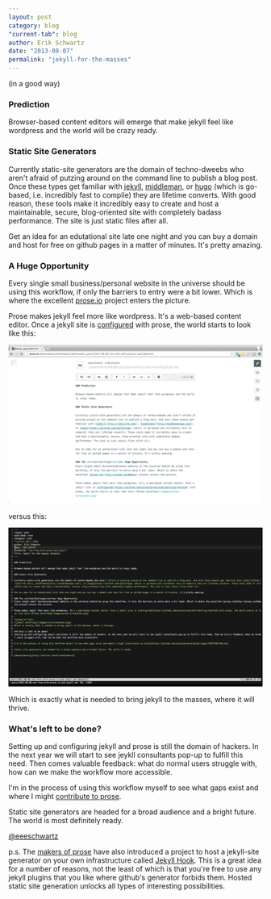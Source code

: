 ```yaml
---
layout: post
category: blog
"current-tab": blog
author: Erik Schwartz
date: "2013-08-07"
permalink: "jekyll-for-the-masses"
---
```

(in a good way)

### Prediction

Browser-based content editors will emerge that make jekyll feel like wordpress and the world will be crazy ready.

### Static Site Generators

Currently static-site generators are the domain of techno-dweebs who aren't afraid of putzing around on the command line to publish a blog post. Once these types get familiar with [jekyll](http://jekyllrb.com/), [middleman](http://middlemanapp.com/), or [hugo](https://github.com/spf13/hugo) (which is go-based, i.e. incredibly fast to compile) they are lifetime converts. With good reason, these tools make it incredibly easy to create and host a maintainable, secure, blog-oriented site with completely badass performance. The site is just static files after all.

Get an idea for an edutational site late one night and you can buy a domain and host for free on github pages in a matter of minutes. It's pretty amazing.

### A Huge Opportunity
Every single small business/personal website in the universe should be using this workflow, if only the barriers to entry were a bit lower. Which is where the excellent [prose.io](http://prose.io/#about) project enters the picture.

Prose makes jekyll feel more like wordpress. It's a web-based content editor. Once a jekyll site is [configured](https://github.com/prose/prose/wiki/Getting-Started) with prose, the world starts to look like this:

![Prose workflow](/images/prose-screenshot.png)

versus this:

![Jekyll workflow](/images/vim-screenshot.png)

Which is exactly what is needed to bring jekyll to the masses, where it will thrive.

### What's left to be done?
Setting up and configuring jekyll and prose is still the domain of hackers. In the next year we will start to see jeykll consultants pop-up to fulfill this need. Then comes valuable feedback: what do normal users struggle with, how can we make the workflow more accessible.

I'm in the process of using this workflow myself to see what gaps exist and where I might [contribute to prose](https://github.com/prose/prose/blob/gh-pages/CONTRIBUTING.md).

Static site generators are headed for a broad audience and a bright future. The world is most definitely ready.

[@eeeschwartz](http://twitter.com/#!/eeeSchwartz)

p.s. The [makers of prose](http://developmentseed.org/) have also introduced a project to host a jekyll-site generator on your own infrastructure called [Jekyll Hook](http://developmentseed.org/blog/2013/05/01/introducing-jekyll-hook/). This is a great idea for a number of reasons, not the least of which is that you're free to use any jekyll plugins that you like where github's generator forbids them. Hosted static site generation unlocks all types of interesting possibilities.
